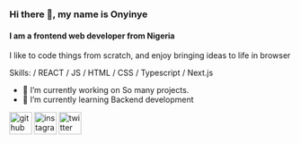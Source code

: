 ### Hi there 👋, my name is Onyinye
#### I am a frontend web developer from Nigeria

 I like to code things from scratch, and enjoy bringing ideas to life in browser

Skills:  / REACT / JS / HTML / CSS / Typescript / Next.js

 
- 🔭 I’m currently working on So many projects. 
- 🌱 I’m currently learning Backend development 


[<img src='https://cdn.jsdelivr.net/npm/simple-icons@3.0.1/icons/github.svg' alt='github' height='40'>](https://github.com/Onyinye-Patrick)  [<img src='https://cdn.jsdelivr.net/npm/simple-icons@3.0.1/icons/instagram.svg' alt='instagram' height='40'>](https://www.instagram.com/onyinye_patrick/)  [<img src='https://cdn.jsdelivr.net/npm/simple-icons@3.0.1/icons/twitter.svg' alt='twitter' height='40'>](https://twitter.com/OnyinyePqtrick)  






